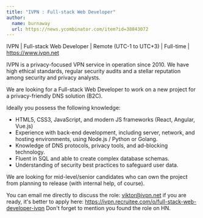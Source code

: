 ```yaml
---
title: "IVPN : Full-stack Web Developer"
author:
  name: burnaway
  url: https://news.ycombinator.com/item?id=38843072
---
```

IVPN | Full-stack Web Developer | Remote (UTC-1 to UTC+3) | Full-time | <a href="https:&#x2F;&#x2F;www.ivpn.net" rel="nofollow">https:&#x2F;&#x2F;www.ivpn.net</a>

IVPN is a privacy-focused VPN service in operation since 2010. We have high ethical standards, regular security audits and a stellar reputation among security and privacy analysts.

We are looking for a Full-stack Web Developer to work on a new project for a privacy-friendly DNS solution (B2C).

Ideally you possess the following knowledge:
- HTML5, CSS3, JavaScript, and modern JS frameworks (React, Angular, Vue.js) 
- Experience with back-end development, including server, network, and hosting environments, using Node.js &#x2F; Python or Golang. 
- Knowledge of DNS protocols, privacy tools, and ad-blocking technology. 
- Fluent in SQL and able to create complex database schemas. 
- Understanding of security best practices to safeguard user data.

We are looking for mid-level&#x2F;senior candidates who can own the project from planning to release (with internal help, of course).

You can email me directly to discuss the role: viktor@ivpn.net 
if you are ready, it&#x27;s better to apply here: <a href="https:&#x2F;&#x2F;ivpn.recruitee.com&#x2F;o&#x2F;full-stack-web-developer-ivpn" rel="nofollow">https:&#x2F;&#x2F;ivpn.recruitee.com&#x2F;o&#x2F;full-stack-web-developer-ivpn</a> 
Don&#x27;t forget to mention you found the role on HN.
